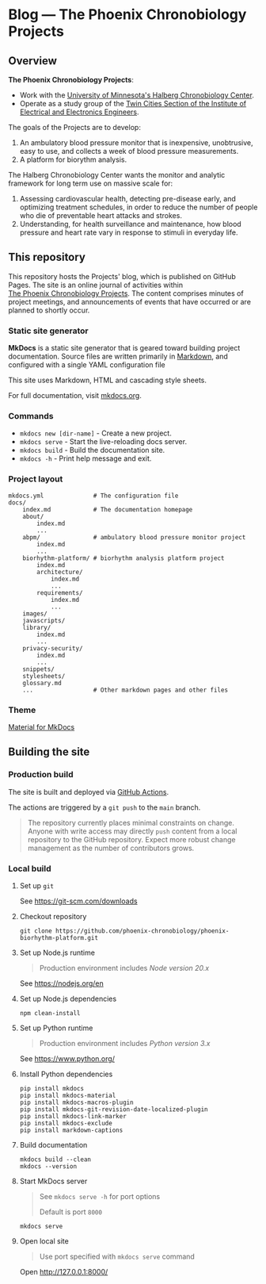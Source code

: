 # Blog &mdash; The Phoenix Chronobiology Projects

## Overview

**The Phoenix Chronobiology Projects**:

* Work with the [University of Minnesota's Halberg Chronobiology Center](https://halbergchronobiologycenter.umn.edu).
* Operate as a study group of the [Twin Cities Section of the Institute of Electrical and Electronics Engineers](http://www.tc-ieee.org).

The goals of the Projects are to develop:

1. An ambulatory blood pressure monitor that is inexpensive, unobtrusive, easy to use, and collects a week of blood pressure measurements.
1. A platform for biorythm analysis.

The Halberg Chronobiology Center wants the monitor and analytic framework for long term use on massive scale for:

1. Assessing cardiovascular health, detecting pre-disease early, and optimizing treatment schedules, in order to reduce the number of people who die of preventable heart attacks and strokes.
1. Understanding, for health surveillance and maintenance, how blood pressure and heart rate vary in response to stimuli in everyday life.

## This repository

This repository hosts the Projects' blog, which is published on GitHub Pages. The site is an online journal of activities within [The&nbsp;Phoenix&nbsp;Chronobiology&nbsp;Projects](https://phoenix-chronobiology.github.io/index.md). The content comprises minutes of project meetings, and announcements of events that have occurred or are planned to shortly occur.

### Static site generator

**MkDocs** is a static site generator that is geared toward building project documentation. Source files are written primarily in [Markdown](https://www.markdownguide.org), and configured with a single YAML configuration file

This site uses Markdown, HTML and cascading style sheets.

For full documentation, visit [mkdocs.org](https://www.mkdocs.org).

### Commands

* `mkdocs new [dir-name]` - Create a new project.
* `mkdocs serve` - Start the live-reloading docs server.
* `mkdocs build` - Build the documentation site.
* `mkdocs -h` - Print help message and exit.

### Project layout

```
mkdocs.yml              # The configuration file
docs/
    index.md            # The documentation homepage
    about/
        index.md
        ...
    abpm/               # ambulatory blood pressure monitor project
        index.md
        ...
    biorhythm-platform/ # biorhythm analysis platform project
        index.md
        architecture/
            index.md
            ...
        requirements/
            index.md
            ...
    images/
    javascripts/
    library/
        index.md
        ...
    privacy-security/
        index.md
        ...
    snippets/
    stylesheets/
    glossary.md
    ...                 # Other markdown pages and other files
```
### Theme

[Material for MkDocs](https://squidfunk.github.io/mkdocs-material)

## Building the site

### Production build

The site is built and deployed via [GitHub Actions](https://docs.github.com/en/actions).

The actions are triggered by a `git push` to the `main` branch.

> The repository currently places minimal constraints on change. Anyone with write access may directly `push` content from a local repository to the GitHub repository. Expect more robust change management as the number of contributors grows. 

### Local build

1. Set up `git`

    See <a href="https://git-scm.com/downloads" target="_blank">https://git-scm.com/downloads</a>

1. Checkout repository

    ```
    git clone https://github.com/phoenix-chronobiology/phoenix-biorhythm-platform.git
    ```

1. Set up Node.js runtime

    > Production environment includes _Node version 20.x_

    See <a href="https://nodejs.org/en" target="_blank">https://nodejs.org/en</a>

1. Set up Node.js dependencies

    ```
    npm clean-install
    ```

1. Set up Python runtime

    > Production environment includes _Python version 3.x_

    See <a href="https://www.python.org/" target="_blank">https://www.python.org/</a>


1. Install Python dependencies

    ```
    pip install mkdocs
    pip install mkdocs-material
    pip install mkdocs-macros-plugin
    pip install mkdocs-git-revision-date-localized-plugin
    pip install mkdocs-link-marker
    pip install mkdocs-exclude
    pip install markdown-captions
    ```

1. Build documentation

    ```
    mkdocs build --clean
    mkdocs --version
    ```

1. Start MkDocs server

    > See `mkdocs serve -h` for port options
    >
    > Default is port `8000`

    ```
    mkdocs serve
    ```

1. Open local site

    > Use port specified with `mkdocs serve` command

    Open <a href="http://127.0.0.1:8000/" target="_blank">http://127.0.0.1:8000/</a>
